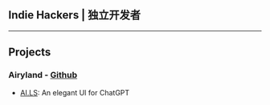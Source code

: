 ## Indie Hackers | 独立开发者
---

## Projects

### Airyland - [Github](https://github.com/airyland)
* [AI.LS](https://ai.ls): An elegant UI for ChatGPT
